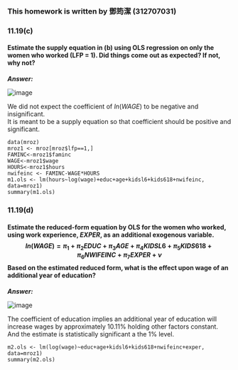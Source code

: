 ### This homework is written by 鄧筠潔 (312707031)

### 11.19(c)
#### Estimate the supply equation in (b) using OLS regression on only the women who worked (LFP = 1). Did things come out as expected? If not, why not?

***Answer:***

![image](https://github.com/HWTeng-Course/202402-Financial-Econometrics/assets/161786558/9d0fc5d6-ad9e-4d26-8512-3304805b3a93)

We did not expect the coefficient of $ln(WAGE)$ to be negative and insignificant.\
It is meant to be a supply equation so that coefficient should be positive and significant.

```{r}
data(mroz)
mroz1 <- mroz[mroz$lfp==1,]
FAMINC<-mroz1$faminc
WAGE<-mroz1$wage
HOURS<-mroz1$hours
nwifeinc <- FAMINC-WAGE*HOURS
m1.ols <- lm(hours~log(wage)+educ+age+kidsl6+kids618+nwifeinc, data=mroz1)
summary(m1.ols)
```

### 11.19(d)
#### Estimate the reduced-form equation by OLS for the women who worked, using work experience, $EXPER$, as an additional exogenous variable. $$ln(WAGE)=\pi_1 +\pi_2EDUC+\pi_3AGE+\pi_4KIDSL6+\pi_5KIDS618+\pi_6NWIFEINC+\pi_7EXPER+\nu$$ Based on the estimated reduced form, what is the effect upon wage of an additional year of education?

***Answer:***

![image](https://github.com/HWTeng-Course/202402-Financial-Econometrics/assets/161786558/f8176a14-1342-4bd7-ad94-c5a73d6ff7a1)

The coefficient of education implies an additional year of education will increase wages by approximately 10.11% holding other factors constant.\
And the estimate is statistically significant a the 1% level.

```{r}
m2.ols <- lm(log(wage)~educ+age+kidsl6+kids618+nwifeinc+exper, data=mroz1)
summary(m2.ols)
```
